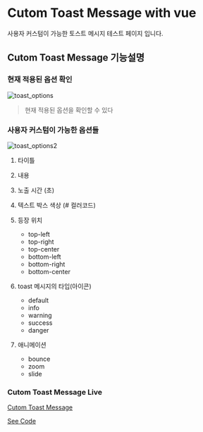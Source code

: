 # Cutom Toast Message with vue

사용자 커스텀이 가능한 토스트 메시지 테스트 페이지 입니다.


## Cutom Toast Message 기능설명

### 현재 적용된 옵션 확인

![toast_options](https://user-images.githubusercontent.com/45249021/148682355-f3aba690-f228-4b60-b648-5d10074c7909.PNG)
> 현재 적용된 옵션을 확인할 수 있다


### 사용자 커스텀이 가능한 옵션들

![toast_options2](https://user-images.githubusercontent.com/45249021/148682715-7bfa1143-1e4e-41ac-8bd9-ce4dc564324a.PNG)


1. 타이틀
2. 내용
3. 노출 시간 (초)
4. 텍스트 박스 색상 (# 컬러코드)
5. 등장 위치 
    - top-left
    - top-right
    - top-center
    - bottom-left
    - bottom-right
    - bottom-center
6. toast 메시지의 타입(아이콘)
    - default
    - info
    - warning
    - success
    - danger

7. 애니메이션
    - bounce
    - zoom
    - slide


### Cutom Toast Message Live
[Cutom Toast Message](https://mirro97.github.io/CutomToastMessage/, "직접 해보기!")

[See Code](https://github.com/mirro97/internship/tree/main/vue/vue-toast, "코드로 보기!")
